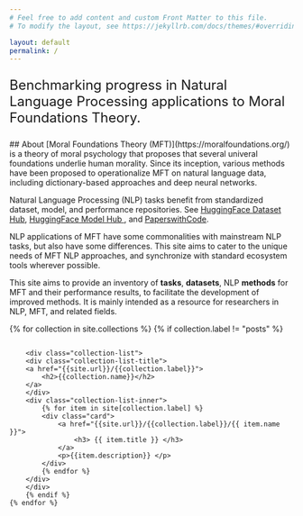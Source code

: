 ```yaml
---
# Feel free to add content and custom Front Matter to this file.
# To modify the layout, see https://jekyllrb.com/docs/themes/#overriding-theme-defaults

layout: default
permalink: /
---
```


<p style="font-size: x-large;">
    Benchmarking progress in Natural Language Processing applications to Moral Foundations Theory.
</p>
## About
[Moral Foundations Theory (MFT)](https://moralfoundations.org/) is a theory of moral psychology that proposes that
several univeral foundations underlie human morality. Since its inception, various methods have been proposed to
operationalize
MFT on natural language data, including dictionary-based approaches and deep neural networks.

Natural Language Processing (NLP) tasks benefit from standardized dataset, model, and performance
repositories. See [HuggingFace Dataset Hub](https://huggingface.co/docs/datasets/index), [ HuggingFace Model Hub ](https://huggingface.co/models), and [PaperswithCode](https://paperswithcode.com/).

NLP applications of MFT have some commonalities with mainstream NLP tasks, but also have some differences. 
This site aims to cater to the unique needs of MFT NLP approaches, and synchronize with standard ecosystem tools wherever possible.

This site aims to provide an inventory of **tasks**, **datasets**, NLP **methods** for MFT and their performance
results, to facilitate the development of improved methods. It is mainly intended as a resource for researchers in NLP, MFT, and related fields.

<div style="display: flex; flex-direction: row; flex-wrap: wrap; column-gap: 4em; row-gap: 1em">
    {% for collection in site.collections %}
        {% if collection.label != "posts" %}

        <div class="collection-list">
        <div class="collection-list-title">
        <a href="{{site.url}}/{{collection.label}}">
            <h2>{{collection.name}}</h2>
        </a>
        </div>
        <div class="collection-list-inner">
            {% for item in site[collection.label] %}
            <div class="card">
                <a href="{{site.url}}/{{collection.label}}/{{ item.name }}">
                    <h3> {{ item.title }} </h3>
                </a>
                <p>{{item.description}} </p>
            </div>
            {% endfor %}
        </div>
        </div>
        {% endif %}
    {% endfor %}
</div>